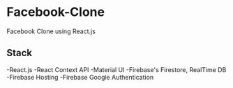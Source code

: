 # Facebook-Clone
Facebook Clone using React.js
## Stack
-React.js
-React Context API
-Material UI
-Firebase's Firestore, RealTime DB
-Firebase Hosting
-Firebase Google Authentication 